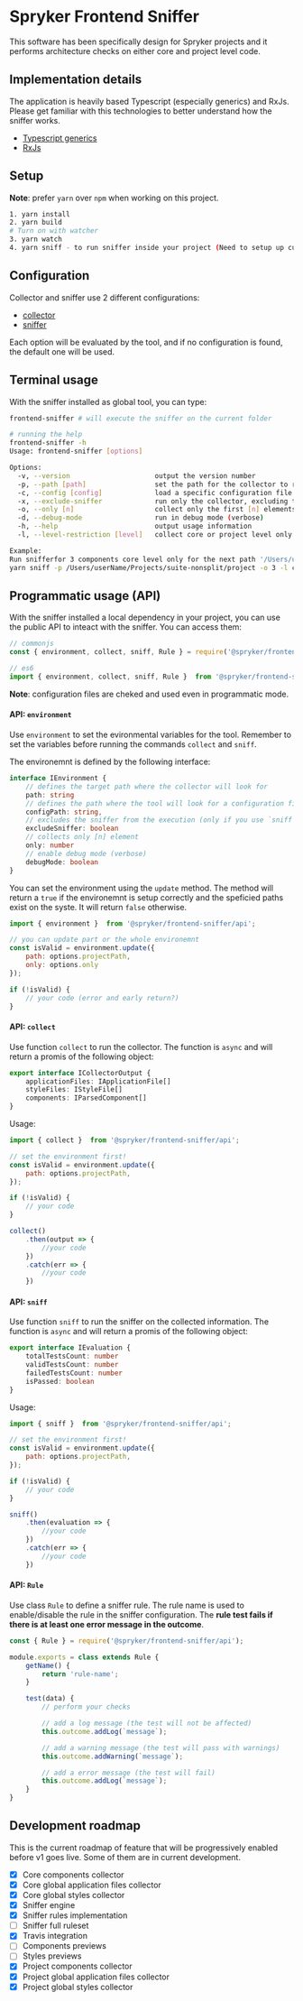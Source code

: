 # Spryker Frontend Sniffer

This software has been specifically design for Spryker projects and it performs architecture checks on either core and project level code.

## Implementation details
The application is heavily based Typescript (especially generics) and RxJs. Please get familiar with this
technologies to better understand how the sniffer works.

- [Typescript generics](https://www.typescriptlang.org/docs/handbook/generics.html)
- [RxJs](https://rxjs.dev/)

## Setup
**Note**: prefer `yarn` over `npm` when working on this project.

```bash
1. yarn install
2. yarn build
# Turn on with watcher
3. yarn watch
4. yarn sniff - to run sniffer inside your project (Need to setup up current path inside bin/frontend-sniffer or use "-p [absolute project path]" option
```

## Configuration
Collector and sniffer use 2 different configurations:

- [collector](https://github.com/spryker-sdk/frontend-sniffer/blob/master/config/collector.js)
- [sniffer](https://github.com/spryker-sdk/frontend-sniffer/blob/master/config/sniffer.js)

Each option will be evaluated by the tool, and if no configuration is found, the default one will be used.

## Terminal usage
With the sniffer installed as global tool, you can type:

```bash
frontend-sniffer # will execute the sniffer on the current folder

# running the help
frontend-sniffer -h
Usage: frontend-sniffer [options]

Options:
  -v, --version                     output the version number
  -p, --path [path]                 set the path for the collector to run (default: "/your/current/folder")
  -c, --config [config]             load a specific configuration file (default: "")
  -x, --exclude-sniffer             run only the collector, excluding the sniffer
  -o, --only [n]                    collect only the first [n] elements for each stream (default: null)
  -d, --debug-mode                  run in debug mode (verbose)
  -h, --help                        output usage information
  -l, --level-restriction [level]   collect core or project level only (default: null)

Example:
Run snifferfor 3 components core level only for the next path '/Users/userName/Projects/suite-nonsplit/project' in debug mode
yarn sniff -p /Users/userName/Projects/suite-nonsplit/project -o 3 -l core -d
```

## Programmatic usage (API)
With the sniffer installed a local dependency in your project, you can use
the public API to inteact with the sniffer. You can access them:

```ts
// commonjs
const { environment, collect, sniff, Rule } = require('@spryker/frontend-sniffer/api');

// es6
import { environment, collect, sniff, Rule }  from '@spryker/frontend-sniffer/api';
```

**Note**: configuration files are cheked and used even in programmatic mode.

#### API: `environment`
Use `environment` to set the evironmental variables for the tool.
Remember to set the variables before running the commands `collect` and `sniff`.

The environemnt is defined by the following interface:

```ts
interface IEnvironment {
    // defines the target path where the collector will look for
    path: string
    // defines the path where the tool will look for a configuration file
    configPath: string,
    // excludes the sniffer from the execution (only if you use `sniff` command)
    excludeSniffer: boolean
    // collects only [n] element
    only: number
    // enable debug mode (verbose)
    debugMode: boolean
}
```

You can set the environment using the `update` method.
The method will return a `true` if the environemnt is setup correctly and the speficied paths exist on the syste. It will return `false` otherwise.

```js
import { environment }  from '@spryker/frontend-sniffer/api';

// you can update part or the whole environemnt
const isValid = environment.update({
    path: options.projectPath,
    only: options.only
});

if (!isValid) {
    // your code (error and early return?)
}
```

#### API: `collect`
Use function `collect` to run the collector. The function is `async` and will return a promis of the following object:

```ts
export interface ICollectorOutput {
    applicationFiles: IApplicationFile[]
    styleFiles: IStyleFile[]
    components: IParsedComponent[]
}
```

Usage:

```js
import { collect }  from '@spryker/frontend-sniffer/api';

// set the environment first!
const isValid = environment.update({
    path: options.projectPath,
});

if (!isValid) {
    // your code
}

collect()
    .then(output => {
        //your code
    })
    .catch(err => {
        //your code
    })
```

#### API: `sniff`
Use function `sniff` to run the sniffer on the collected information. The function is `async` and will return a promis of the following object:

```ts
export interface IEvaluation {
    totalTestsCount: number
    validTestsCount: number
    failedTestsCount: number
    isPassed: boolean
}
```

Usage:

```js
import { sniff }  from '@spryker/frontend-sniffer/api';

// set the environment first!
const isValid = environment.update({
    path: options.projectPath,
});

if (!isValid) {
    // your code
}

sniff()
    .then(evaluation => {
        //your code
    })
    .catch(err => {
        //your code
    })
```

#### API: `Rule`
Use class `Rule` to define a sniffer rule.
The rule name is used to enable/disable the rule in the sniffer configuration.
The **rule test fails if there is at least one error message in the outcome**.

```js
const { Rule } = require('@spryker/frontend-sniffer/api');

module.exports = class extends Rule {
    getName() {
        return 'rule-name';
    }

    test(data) {
        // perform your checks

        // add a log message (the test will not be affected)
        this.outcome.addLog(`message`);

        // add a warning message (the test will pass with warnings)
        this.outcome.addWarning(`message`);

        // add a error message (the test will fail)
        this.outcome.addLog(`message`);
    }
}
```

## Development roadmap
This is the current roadmap of feature that will be progressively enabled before v1 goes
live. Some of them are in current development.

- [x] Core components collector
- [x] Core global application files collector
- [x] Core global styles collector
- [x] Sniffer engine
- [x] Sniffer rules implementation
- [ ] Sniffer full ruleset
- [x] Travis integration
- [ ] Components previews
- [ ] Styles previews
- [x] Project components collector
- [x] Project global application files collector
- [x] Project global styles collector
